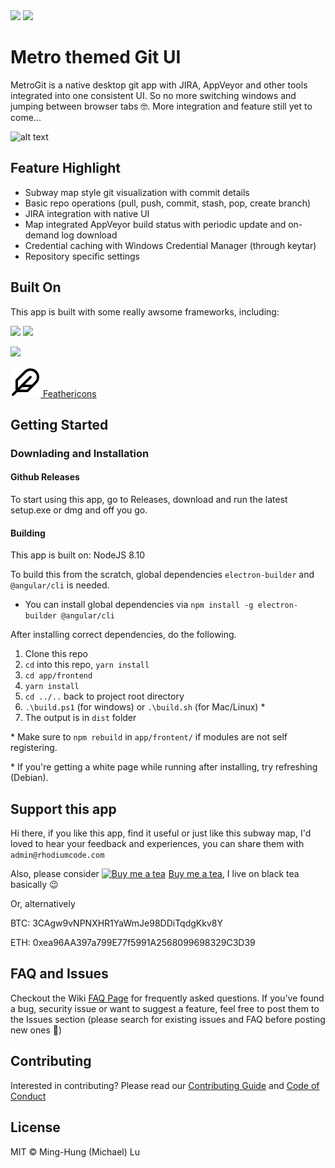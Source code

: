 
<img src="./app/visual/Icon-48.png">
<a href="https://travis-ci.com/Yamazaki93/MetroGit"><img src="https://travis-ci.com/Yamazaki93/MetroGit.svg?branch=master"></a>

# Metro themed Git UI

MetroGit is a native desktop git app with JIRA, AppVeyor and other tools integrated into one consistent UI. So no more switching windows and jumping between browser tabs 🤓. More integration and feature still yet to come...

![alt text](https://github.com/Yamazaki93/MetroGit/raw/master/misc/metrogit.gif "Preview")

## Feature Highlight

 - Subway map style git visualization with commit details
 - Basic repo operations (pull, push, commit, stash, pop, create branch)
 - JIRA integration with native UI
 - Map integrated AppVeyor build status with periodic update and on-demand log download
 - Credential caching with Windows Credential Manager (through keytar)
 - Repository specific settings

## Built On
This app is built with some really awsome frameworks, including:

<a href="https://electronjs.org/"><img src="https://camo.githubusercontent.com/627c774e3070482b180c3abd858ef2145d46303b/68747470733a2f2f656c656374726f6e6a732e6f72672f696d616765732f656c656374726f6e2d6c6f676f2e737667" width="250"></a>
<a href="https://angular.io/"><img src="https://angular.io/assets/images/logos/angular/angular.svg" width="150"></a>

<a href="http://www.nodegit.org/"><img src="https://www.nodegit.org/img/nodegit.svg" width="150"></a>

<a href="https://feathericons.com/"><img src="https://raw.githubusercontent.com/feathericons/feather/master/icons/feather.svg?sanitize=true"> Feathericons</a>

## Getting Started

### Downlading and Installation

#### Github Releases

To start using this app, go to Releases, download and run the latest setup.exe or dmg and off you go.

#### Building

This app is built on: NodeJS 8.10

To build this from the scratch, global dependencies `electron-builder` and `@angular/cli` is needed. 

  - You can install global dependencies via `npm install -g electron-builder @angular/cli`

After installing correct dependencies, do the following.
 
  1. Clone this repo
  2. `cd` into this repo, `yarn install`
  3. `cd app/frontend`
  4. `yarn install`
  5. `cd ../..` back to project root directory
  6. `.\build.ps1` (for windows) or `.\build.sh` (for Mac/Linux) *
  7. The output is in `dist` folder

\* Make sure to `npm rebuild` in `app/frontent/` if modules are not self registering.

\* If you're getting a white page while running after installing, try refreshing (Debian).

## Support this app

Hi there, if you like this app, find it useful or just like this subway map, I'd loved to hear your feedback and experiences, you can share them with `admin@rhodiumcode.com`

Also, please consider <a class="bmc-button" target="_blank" href="https://www.buymeacoffee.com/mjCsGWDTS"><img src="https://www.buymeacoffee.com/assets/img/BMC-btn-logo.svg" alt="Buy me a tea"><span style="margin-left:5px">Buy me a tea</span></a>, I live on black tea basically 😉

Or, alternatively

BTC: 3CAgw9vNPNXHR1YaWmJe98DDiTqdgKkv8Y

ETH: 0xea96AA397a799E77f5991A2568099698329C3D39

## FAQ and Issues

Checkout the Wiki [FAQ Page](https://github.com/Yamazaki93/MetroGit/wiki/FAQ) for frequently asked questions. If you've found a bug, security issue or want to suggest a feature, feel free to post them to the Issues section (please search for existing issues and FAQ before posting new ones 🙂)

## Contributing

Interested in contributing? Please read our [Contributing Guide](https://github.com/Yamazaki93/MetroGit/wiki/Contributing) and [Code of Conduct](https://github.com/Yamazaki93/MetroGit/blob/master/CODE_OF_CONDUCT.md)

## License

MIT © Ming-Hung (Michael) Lu
